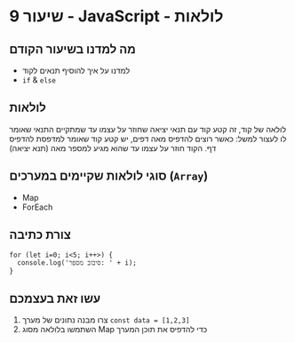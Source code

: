 # שיעור 9 - JavaScript - לולאות

## מה למדנו בשיעור הקודם
- למדנו על איך להוסיף תנאים לקוד
- `if` & `else`

## לולאות
לולאה של קוד, זה קטע קוד עם תנאי יציאה שחוזר על עצמו עד שמתקיים התנאי שאומר לו לעצור
למשל: כאשר רוצים להדפיס מאה דפים, יש קטע קוד שאומר למדפסת להדפיס דף.
הקוד חוזר על עצמו עד שהוא מגיע למספר מאה (תנא יציאה)

## סוגי לולאות שקיימים במערכים (`Array`)
- Map
- ForEach
  

## צורת כתיבה
```
for (let i=0; i<5; i++>) {
  console.log('סיבוב מספר: ' + i);
}
```


## עשו זאת בעצמכם
1. צרו מבנה נתונים של מערך `const data = [1,2,3]`
2. השתמשו בלולאה מסוג Map כדי להדפיס את תוכן המערך